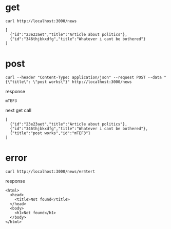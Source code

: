 # get

`curl http://localhost:3000/news`

```
[
  {"id":"23e23aet","title":"Article about politics"},
  {"id":"346thjbkxdfg","title":"Whatever i cant be bothered"}
]
```

# post

`curl --header "Content-Type: application/json" --request POST --data "{\"title\": \"post works\"}" http://localhost:3000/news`

response

`mTEF3`

next get call

```
[
  {"id":"23e23aet","title":"Article about politics"},
  {"id":"346thjbkxdfg","title":"Whatever i cant be bothered"},
  {"title":"post works","id":"mTEF3"}
]
```

# error

`curl http://localhost:3000/news/er4tert`

response

```
<html>
  <head>
    <title>Not found</title>
  </head>
  <body>
    <h1>Not found</h1>
  </body>
</html>
```
